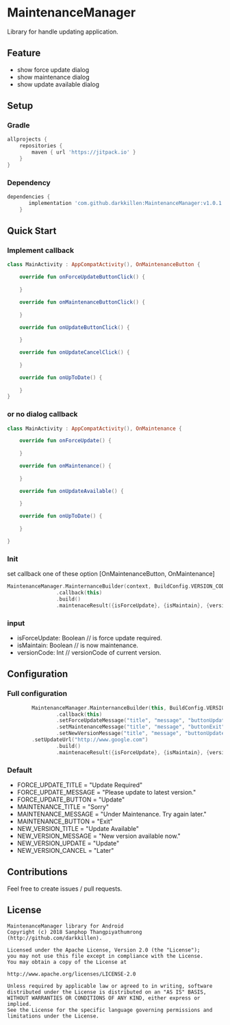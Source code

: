 # MaintenanceManager
Library for handle updating application.

## Feature
* show force update dialog
* show maintenance dialog
* show update available dialog

## Setup

### Gradle
```groovy
allprojects {
	repositories {
		maven { url 'https://jitpack.io' }
	}
}
```

### Dependency
```groovy
dependencies {
	   implementation 'com.github.darkkillen:MaintenanceManager:v1.0.1'
	}
```

## Quick Start

### Implement callback
```kotlin
class MainActivity : AppCompatActivity(), OnMaintenanceButton {

    override fun onForceUpdateButtonClick() {
        
    }

    override fun onMaintenanceButtonClick() {
        
    }

    override fun onUpdateButtonClick() {
        
    }

    override fun onUpdateCancelClick() {
        
    }

    override fun onUpToDate() {
        
    }
}
```
### or no dialog callback
```kotlin
class MainActivity : AppCompatActivity(), OnMaintenance {

    override fun onForceUpdate() {
        
    }

    override fun onMaintenance() {
        
    }

    override fun onUpdateAvailable() {
        
    }

    override fun onUpToDate() {
        
    }

}
```

### Init
set callback one of these option [OnMaintenanceButton, OnMaintenance]

```kotlin
MaintenanceManager.MainternanceBuilder(context, BuildConfig.VERSION_CODE)
                .callback(this)
                .build()
                .maintenaceResult({isForceUpdate}, {isMaintain}, {versionCode})
```

### input
* isForceUpdate: Boolean // is force update required.
* isMaintain: Boolean // is now maintenance.
* versionCode: Int // versionCode of current version.

## Configuration

### Full configuration

```kotlin
        MaintenanceManager.MainternanceBuilder(this, BuildConfig.VERSION_CODE)
                .callback(this)
                .setForceUpdateMessage("title", "message", "buttonUpdate")
                .setMaintenanceMessage("title", "message", "buttonExit")
                .setNewVersionMessage("title", "message", "buttonUpdate", "buttonLater")
		.setUpdateUrl("http://www.google.com")
                .build()
                .maintenaceResult({isForceUpdate}, {isMaintain}, {versionCode})
```
### Default

* FORCE_UPDATE_TITLE = "Update Required"
* FORCE_UPDATE_MESSAGE = "Please update to latest version."
* FORCE_UPDATE_BUTTON = "Update"
* MAINTENANCE_TITLE = "Sorry"
* MAINTENANCE_MESSAGE = "Under Maintenance. Try again later."
* MAINTENANCE_BUTTON = "Exit"
* NEW_VERSION_TITLE = "Update Available"
* NEW_VERSION_MESSAGE = "New version available now."
* NEW_VERSION_UPDATE = "Update"
* NEW_VERSION_CANCEL = "Later"

## Contributions
Feel free to create issues / pull requests.

## License
```
MaintenanceManager library for Android
Copyright (c) 2018 Sanphop Thangpiyathumrong (http://github.com/darkkillen).

Licensed under the Apache License, Version 2.0 (the "License");
you may not use this file except in compliance with the License.
You may obtain a copy of the License at

http://www.apache.org/licenses/LICENSE-2.0

Unless required by applicable law or agreed to in writing, software
distributed under the License is distributed on an "AS IS" BASIS,
WITHOUT WARRANTIES OR CONDITIONS OF ANY KIND, either express or implied.
See the License for the specific language governing permissions and
limitations under the License.
